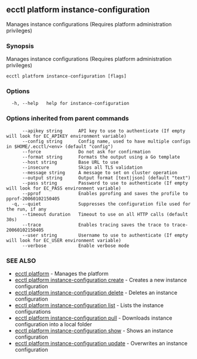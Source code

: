 ## ecctl platform instance-configuration

Manages instance configurations (Requires platform administration privileges)

### Synopsis

Manages instance configurations (Requires platform administration privileges)

```
ecctl platform instance-configuration [flags]
```

### Options

```
  -h, --help   help for instance-configuration
```

### Options inherited from parent commands

```
      --apikey string      API key to use to authenticate (If empty will look for EC_APIKEY environment variable)
      --config string      Config name, used to have multiple configs in $HOME/.ecctl/<env> (default "config")
      --force              Do not ask for confirmation
      --format string      Formats the output using a Go template
      --host string        Base URL to use
      --insecure           Skips all TLS validation
      --message string     A message to set on cluster operation
      --output string      Output format [text|json] (default "text")
      --pass string        Password to use to authenticate (If empty will look for EC_PASS environment variable)
      --pprof              Enables pprofing and saves the profile to pprof-20060102150405
  -q, --quiet              Suppresses the configuration file used for the run, if any
      --timeout duration   Timeout to use on all HTTP calls (default 30s)
      --trace              Enables tracing saves the trace to trace-20060102150405
      --user string        Username to use to authenticate (If empty will look for EC_USER environment variable)
      --verbose            Enable verbose mode
```

### SEE ALSO

* [ecctl platform](ecctl_platform.md)	 - Manages the platform
* [ecctl platform instance-configuration create](ecctl_platform_instance-configuration_create.md)	 - Creates a new instance configuration
* [ecctl platform instance-configuration delete](ecctl_platform_instance-configuration_delete.md)	 - Deletes an instance configuration
* [ecctl platform instance-configuration list](ecctl_platform_instance-configuration_list.md)	 - Lists the instance configurations
* [ecctl platform instance-configuration pull](ecctl_platform_instance-configuration_pull.md)	 - Downloads instance configuration into a local folder
* [ecctl platform instance-configuration show](ecctl_platform_instance-configuration_show.md)	 - Shows an instance configuration
* [ecctl platform instance-configuration update](ecctl_platform_instance-configuration_update.md)	 - Overwrites an instance configuration

